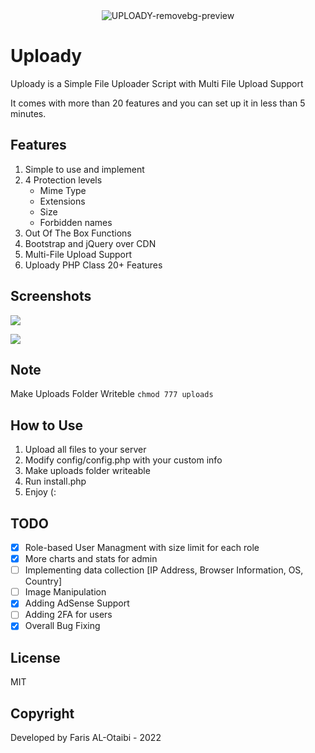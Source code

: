 <div align="center">
   <img src="https://i.ibb.co/qMSh4gN/UPLOADY-removebg-preview.png" alt="UPLOADY-removebg-preview" border="0">
</div>

# Uploady

Uploady is a Simple File Uploader Script with Multi File Upload Support

It comes with more than 20 features and you can set up it in less than 5 minutes.

## Features

1. Simple to use and implement
2. 4 Protection levels
   - Mime Type
   - Extensions
   - Size
   - Forbidden names
3. Out Of The Box Functions
4. Bootstrap and jQuery over CDN
5. Multi-File Upload Support
6. Uploady PHP Class 20+ Features

## Screenshots

![](https://i.ibb.co/sVg1RPS/screencapture-localhost-Uploady-uploady-index-php-2022-07-27-16-22-03.png)

![](https://i.ibb.co/M2Rs0vF/screencapture-localhost-Uploady-uploady-admin-index-php-2022-07-27-16-24-09.png)

## Note

Make Uploads Folder Writeble `chmod 777 uploads`

## How to Use

1. Upload all files to your server
2. Modify config/config.php with your custom info
3. Make uploads folder writeable
4. Run install.php
5. Enjoy (:

## TODO

- [x] Role-based User Managment with size limit for each role
- [x] More charts and stats for admin
- [ ] Implementing data collection [IP Address, Browser Information, OS, Country]
- [ ] Image Manipulation
- [x] Adding AdSense Support
- [ ] Adding 2FA for users
- [x] Overall Bug Fixing

## License

MIT

## Copyright

Developed by Faris AL-Otaibi - 2022
